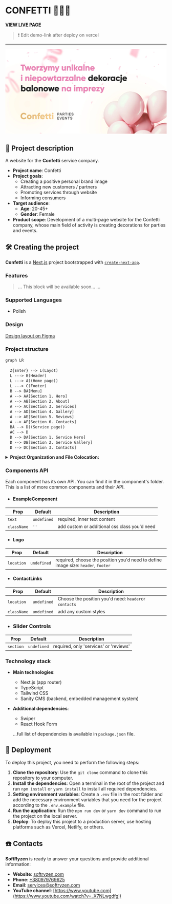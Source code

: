 # CONFETTI :tada::balloon::confetti_ball:

**[VIEW LIVE PAGE](#)**

> :exclamation: Edit demo-link after deploy on vercel

---

![Site image](./public/meta/ogp-image.webp)

## 📝 Project description

A website for the **Confetti** service company.

- **Project name**: Confetti
- **Project goals**:
  - Creating a positive personal brand image
  - Attracting new customers / partners
  - Promoting services through website
  - Informing consumers
- **Target audience**:
  - **Age**: 20-45+
  - **Gender**: Female
- **Product scope**: Development of a multi-page website for the Confetti
  company, whose main field of activity is creating decorations for parties and
  events.

## 🛠️ Creating the project

**Confetti** is a [Next.js](https://nextjs.org/) project bootstrapped with
[`create-next-app`](https://github.com/vercel/next.js/tree/canary/packages/create-next-app).

### Features

> ... This block will be available soon... ...

### Supported Languages

- Polish

### Design

[Design layout on Figma](https://www.figma.com/file/0PqCf8xZ4MGEE8VVc3AqL1/Confetti?type=design&node-id=279-2993&mode=design&t=JFAEXE7O02SadGTS-0)

### Project structure

```mermaid
graph LR

  Z{Enter} --> L(Layot)
  L ---> B(Header)
  L ---> A((Home page))
  L ---> C(Footer)
  B --> BA[Menu]
  A --> AA[Section 1. Hero]
  A --> AB[Section 2. About]
  A --> AC[Section 3. Services]
  A --> AD[Section 4. Gallery]
  A --> AE[Section 5. Reviews]
  A --> AF[Section 6. Contacts]
  BA --> D((Service page))
  AC --> D
  D --> DA[Section 1. Service Hero]
  D --> DB[Section 2. Service Gallery]
  D --> DC[Section 3. Contacts]

```

<details>

<summary><b>Project Organization and File Colocation: </b></summary>

<br/>

```

|-- public -> static files
|-- src -> source directory with the main application code
  |-- app -> pages and routing
    |-- (site) --> routing group for main UI
    |-- (studio) --> routing group for embedded CMS
  |-- components -> folder with reusable components
    |-- base -> base sections/block components (form, menu, etc.)
    |-- ui -> small reusable components (button, logo, etc.)
      |-- NameComponent -> folders for each component
        |-- NameComponent.tsx -> main component
        |-- index.ts -> file for re-export
        |-- types.ts -> file for special components types (props)
  |-- layout -> components that are used as a main template
  |-- sections -> folder with section components
  |-- sanity -> folder with base CMS code
    |-- requests --> recieving dynamic data
    |-- schemas --> schemas for CMS data modeling
  |-- data -> static data for the project (json)
  |-- types -> folder with reusable type definitions
  |-- utils -> additional reusable functions
    |-- helpers -> helper functions for pages & components
    |-- hooks -> folder with custom hooks

```

</details>

### Components API

Each component has its own API. You can find it in the component's folder. This
is a list of more common components and their API.

- #### ExampleComponent

| Prop        | Default     | Description                                   |
| ----------- | ----------- | --------------------------------------------- |
| `text`      | `undefined` | required, inner text content                  |
| `className` | `''`        | add custom or additional css class you'd need |

- #### Logo

| Prop       | Default     | Description                                                                       |
| ---------- | ----------- | --------------------------------------------------------------------------------- |
| `location` | `undefined` | required, choose the position you'd need to define image size: `header`, `footer` |

- #### ContactLinks

| Prop        | Default     | Description                                           |
| ----------- | ----------- | ----------------------------------------------------- |
| `location`  | `undefined` | Choose the position you'd need: `header`or `contacts` |
| `className` | `undefined` | add any custom styles                                 |

- ### Slider Controls

| Prop      | Default     | Description                            |
| --------- | ----------- | -------------------------------------- |
| `section` | `undefined` | required, only 'services' or 'reviews' |

### Technology stack

- **Main technologies**:

  - Next.js (app router)
  - TypeScript
  - Tailwind CSS
  - Sanity CMS (backend, embedded management system)

- **Additional dependencies**:

  - Swiper
  - React Hook Form

  ...full list of dependencies is available in `package.json` file.

## 📂 Deployment

To deploy this project, you need to perform the following steps:

1. **Clone the repository**: Use the `git clone` command to clone this
   repository to your computer.
2. **Install the dependencies**: Open a terminal in the root of the project and
   run `npm install` or `yarn install` to install all required dependencies.
3. **Setting environment variables**: Create a `.env` file in the root folder
   and add the necessary environment variables that you need for the project
   according to the `.env.example` file.
4. **Run the application**: Run the `npm run dev` or `yarn dev` command to run
   the project on the local server.
5. **Deploy**: To deploy this project to a production server, use hosting
   platforms such as Vercel, Netlify, or others.

## ☎️ Contacts

**SoftRyzen** is ready to answer your questions and provide additional
information:

- **Website**: [softryzen.com](https://softryzen.com/)
- **Phone**: <a href="tel:+380979769625">+380979769625</a>
- **Email**: [services@softryzen.com](mailto:services@softryzen.com)
- **YouTube channel**:
  [https://www.youtube.com](https://www.youtube.com/watch?v=_X7NLwgdfgI)
